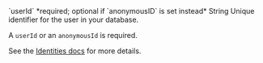<tr>
  <td markdown="span">`userId`</td>
  <td markdown="span">*required; optional if `anonymousID` is set instead*</td>
  <td markdown="span">String</td>
  <td markdown="span">Unique identifier for the user in your database.

  A `userId` or an `anonymousId` is required.

  See the [Identities docs](/docs/connections/spec/identify#identities) for more details.
  </td>
</tr>
